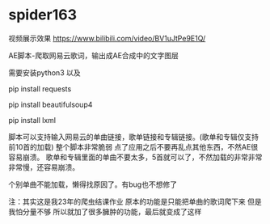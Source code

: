 # spider163

视频展示效果 https://www.bilibili.com/video/BV1uJtPe9E1Q/

AE脚本-爬取网易云歌词，输出成AE合成中的文字图层


需要安装python3
以及

pip install requests

pip install beautifulsoup4

pip install lxml


脚本可以支持输入网易云的单曲链接，歌单链接和专辑链接。(歌单和专辑仅支持前10首的加载)
整个脚本非常脆弱
点了应用之后不要再乱点其他东西，不然AE很容易崩溃。
歌单和专辑里面的单曲不要太多，5首就可以了，不然加载的非常非常非常慢，还容易崩溃。

个别单曲不能加载，懒得找原因了。有bug也不想修了

注：其实这是我23年的爬虫结课作业 原本的功能是只能把单曲的歌词爬下来 但是我怕分量不够 所以就加了很多臃肿的功能，最后就变成了这样
